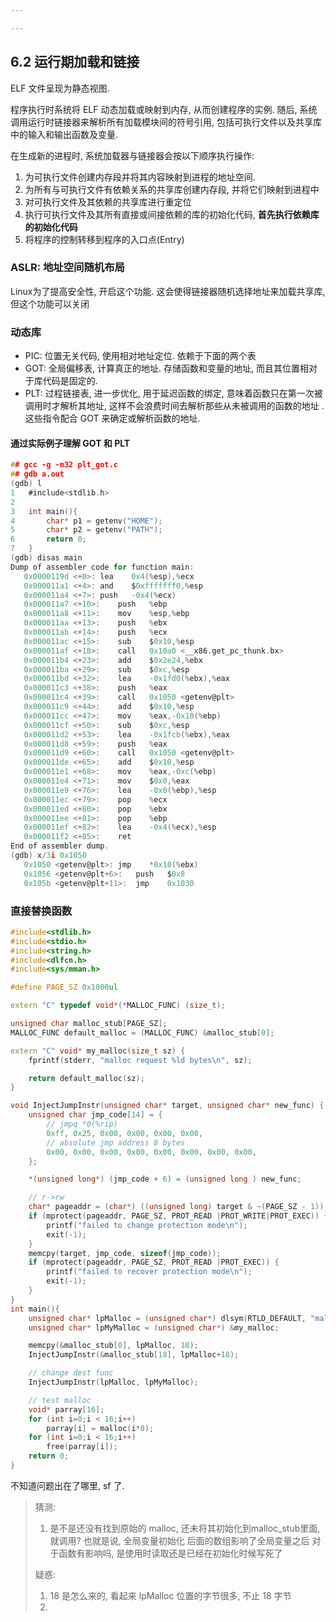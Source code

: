 ```yaml
---

---
```








## 6.2 运行期加载和链接

ELF 文件呈现为静态视图. 

程序执行时系统将 ELF 动态加载或映射到内存, 从而创建程序的实例. 随后, 系统调用运行时链接器来解析所有加载模块间的符号引用, 包括可执行文件以及共享库中的输入和输出函数及变量. 

在生成新的进程时, 系统加载器与链接器会按以下顺序执行操作:

1.   为可执行文件创建内存段并将其内容映射到进程的地址空间. 
2.   为所有与可执行文件有依赖关系的共享库创建内存段, 并将它们映射到进程中
3.   对可执行文件及其依赖的共享库进行重定位
4.   执行可执行文件及其所有直接或间接依赖的库的初始化代码, **首先执行依赖库的初始化代码**
5.   将程序的控制转移到程序的入口点(Entry)



### ASLR: 地址空间随机布局

Linux为了提高安全性, 开启这个功能. 这会使得链接器随机选择地址来加载共享库, 但这个功能可以关闭





### 动态库

-   PIC: 位置无关代码, 使用相对地址定位. 依赖于下面的两个表
-   GOT: 全局偏移表, 计算真正的地址. 存储函数和变量的地址, 而且其位置相对于库代码是固定的. 
-   PLT: 过程链接表, 进一步优化, 用于延迟函数的绑定, 意味着函数只在第一次被调用时才解析其地址, 这样不会浪费时间去解析那些从未被调用的函数的地址 . 这些指令配合 GOT 来确定或解析函数的地址. 

#### 通过实际例子理解 GOT 和 PLT

```c
## gcc -g -m32 plt_got.c
## gdb a.out
(gdb) l
1	#include<stdlib.h>
2
3	int main(){
4	    char* p1 = getenv("HOME");
5	    char* p2 = getenv("PATH");
6	    return 0;
7	}
(gdb) disas main
Dump of assembler code for function main:
   0x0000119d <+0>:	lea    0x4(%esp),%ecx
   0x000011a1 <+4>:	and    $0xfffffff0,%esp
   0x000011a4 <+7>:	push   -0x4(%ecx)
   0x000011a7 <+10>:	push   %ebp
   0x000011a8 <+11>:	mov    %esp,%ebp
   0x000011aa <+13>:	push   %ebx
   0x000011ab <+14>:	push   %ecx
   0x000011ac <+15>:	sub    $0x10,%esp
   0x000011af <+18>:	call   0x10a0 <__x86.get_pc_thunk.bx>
   0x000011b4 <+23>:	add    $0x2e24,%ebx
   0x000011ba <+29>:	sub    $0xc,%esp
   0x000011bd <+32>:	lea    -0x1fd0(%ebx),%eax
   0x000011c3 <+38>:	push   %eax
   0x000011c4 <+39>:	call   0x1050 <getenv@plt>
   0x000011c9 <+44>:	add    $0x10,%esp
   0x000011cc <+47>:	mov    %eax,-0x10(%ebp)
   0x000011cf <+50>:	sub    $0xc,%esp
   0x000011d2 <+53>:	lea    -0x1fcb(%ebx),%eax
   0x000011d8 <+59>:	push   %eax
   0x000011d9 <+60>:	call   0x1050 <getenv@plt>
   0x000011de <+65>:	add    $0x10,%esp
   0x000011e1 <+68>:	mov    %eax,-0xc(%ebp)
   0x000011e4 <+71>:	mov    $0x0,%eax
   0x000011e9 <+76>:	lea    -0x8(%ebp),%esp
   0x000011ec <+79>:	pop    %ecx
   0x000011ed <+80>:	pop    %ebx
   0x000011ee <+81>:	pop    %ebp
   0x000011ef <+82>:	lea    -0x4(%ecx),%esp
   0x000011f2 <+85>:	ret
End of assembler dump.
(gdb) x/3i 0x1050
   0x1050 <getenv@plt>:	jmp    *0x10(%ebx)
   0x1056 <getenv@plt+6>:	push   $0x8
   0x105b <getenv@plt+11>:	jmp    0x1030
```





### 直接替换函数

```cpp
#include<stdlib.h>
#include<stdio.h>
#include<string.h>
#include<dlfcn.h>
#include<sys/mman.h>

#define PAGE_SZ 0x1000ul

extern "C" typedef void*(*MALLOC_FUNC) (size_t);

unsigned char malloc_stub[PAGE_SZ];
MALLOC_FUNC default_malloc = (MALLOC_FUNC) &malloc_stub[0];

extern "C" void* my_malloc(size_t sz) {
    fprintf(stderr, "malloc request %ld bytes\n", sz);

    return default_malloc(sz);
}

void InjectJumpInstr(unsigned char* target, unsigned char* new_func) {
    unsigned char jmp_code[14] = {
        // jmpq *0(%rip)
        0xff, 0x25, 0x00, 0x00, 0x00, 0x00,
        // absolute jmp address 8 bytes
        0x00, 0x00, 0x00, 0x00, 0x00, 0x00, 0x00, 0x00,
    };

    *(unsigned long*) (jmp_code + 6) = (unsigned long ) new_func;

    // r->rw
    char* pageaddr = (char*) ((unsigned long) target & ~(PAGE_SZ - 1));
    if (mprotect(pageaddr, PAGE_SZ, PROT_READ |PROT_WRITE|PROT_EXEC)) {
        printf("failed to change protection mode\n");
        exit(-1);
    }
    memcpy(target, jmp_code, sizeof(jmp_code));
    if (mprotect(pageaddr, PAGE_SZ, PROT_READ |PROT_EXEC)) {
        printf("failed to recover protection mode\n");
        exit(-1);
    }
}
int main(){
    unsigned char* lpMalloc = (unsigned char*) dlsym(RTLD_DEFAULT, "malloc");
    unsigned char* lpMyMalloc = (unsigned char*) &my_malloc;

    memcpy(&malloc_stub[0], lpMalloc, 18);
    InjectJumpInstr(&malloc_stub[18], lpMalloc+18);

    // change dest func
    InjectJumpInstr(lpMalloc, lpMyMalloc);

    // test malloc
    void* parray[16];
    for (int i=0;i < 16;i++)
        parray[i] = malloc(i*8);
    for (int i=0;i < 16;i++)
        free(parray[i]);
    return 0;
}
```

不知道问题出在了哪里, sf 了. 

>   猜测: 
>
>   1.   是不是还没有找到原始的 malloc, 还未将其初始化到malloc_stub里面, 就调用? 也就是说, 全局变量初始化 后面的数组影响了全局变量之后 对于函数有影响吗, 是使用时读取还是已经在初始化时候写死了
>
>   疑惑:
>
>   1.   18 是怎么来的, 看起来 lpMalloc 位置的字节很多, 不止 18 字节
>   2.   

